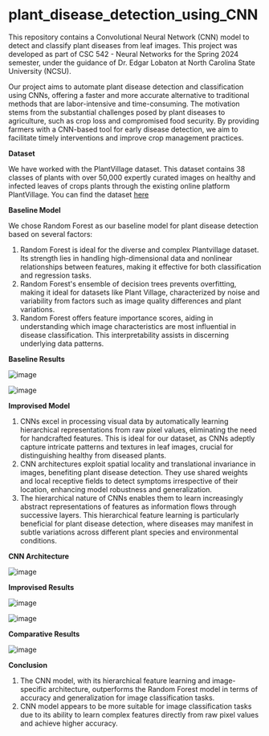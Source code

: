 # plant_disease_detection_using_CNN
This repository contains a Convolutional Neural Network (CNN) model to detect and classify plant diseases from leaf images. This project was developed as part of CSC 542 - Neural Networks for the Spring 2024 semester, under the guidance of Dr. Edgar Lobaton at North Carolina State University (NCSU).

Our project aims to automate plant disease detection and classification using CNNs, offering a faster and more accurate alternative to traditional methods that are labor-intensive and time-consuming. 
The motivation stems from the substantial challenges posed by plant diseases to agriculture, such as crop loss and compromised food security. 
By providing farmers with a CNN-based tool for early disease detection, we aim to facilitate timely interventions and improve crop management practices.

**Dataset**

We have worked with the PlantVillage dataset. This dataset contains 38 classes of plants with over 50,000 expertly curated images on healthy and infected leaves of crops plants through the existing online platform PlantVillage. You can find the dataset [here](https://github.com/spMohanty/PlantVillage-Dataset)

**Baseline Model**

  We chose Random Forest as our baseline model for plant disease detection based on several factors:
  
1. Random Forest is ideal for the diverse and complex Plantvillage dataset. Its strength lies in handling high-dimensional data and nonlinear relationships between features, making it effective for both classification and regression tasks.
2. Random Forest's ensemble of decision trees prevents overfitting, making it ideal for datasets like Plant Village, characterized by noise and variability from factors such as image quality differences and plant variations.
3. Random Forest offers feature importance scores, aiding in understanding which image characteristics are most influential in disease classification. This interpretability assists in discerning underlying data patterns.

**Baseline Results**

![image](https://github.com/user-attachments/assets/1995075a-1440-4742-b2c3-17cd82b66ce0)

![image](https://github.com/user-attachments/assets/d3eeb17b-7fed-4fc8-91f9-0c29cdff2c5c)


**Improvised Model**

1. CNNs excel in processing visual data by automatically learning hierarchical representations from raw pixel values, eliminating the need for handcrafted features. This is ideal for our dataset, as CNNs adeptly capture intricate patterns and textures in leaf images, crucial for distinguishing healthy from diseased plants.
2. CNN architectures exploit spatial locality and translational invariance in images, benefiting plant disease detection. They use shared weights and local receptive fields to detect symptoms irrespective of their location, enhancing model robustness and generalization.
3. The hierarchical nature of CNNs enables them to learn increasingly abstract representations of features as information flows through successive layers. This hierarchical feature learning is particularly beneficial for plant disease detection, where diseases may manifest in subtle variations across different plant species and environmental conditions.

**CNN Architecture**

![image](https://github.com/user-attachments/assets/1b2b4b6e-4984-4477-a36d-b47cea326477)

**Improvised Results**

![image](https://github.com/user-attachments/assets/0ea317a1-4986-485e-a79d-19377f446823)

![image](https://github.com/user-attachments/assets/1e33e0bb-7f02-41b7-9487-9b858959981e)

**Comparative Results**

![image](https://github.com/user-attachments/assets/ec13efd8-7532-40d5-9b85-4cb16f157893)

**Conclusion**

1. The CNN model, with its hierarchical feature learning and image-specific architecture, outperforms the Random Forest model in terms of accuracy and generalization for image classification tasks.
2. CNN model appears to be more suitable for image classification tasks due to its ability to learn complex features directly from raw pixel values and achieve higher accuracy.



